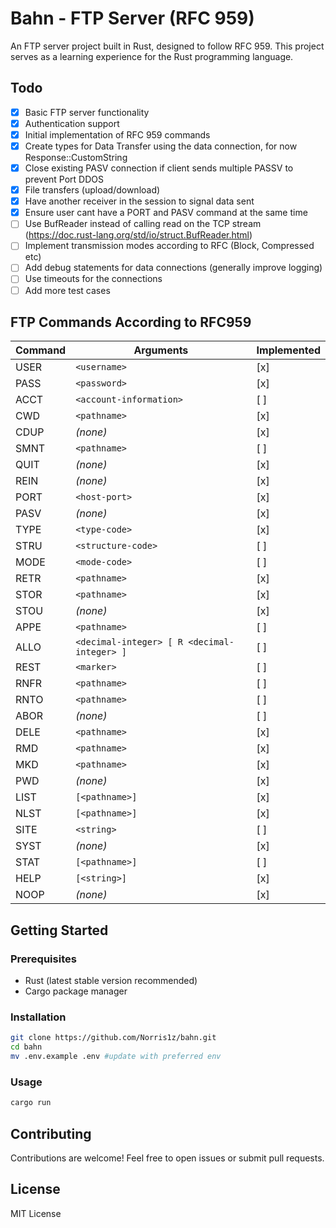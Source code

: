 # Bahn - FTP Server (RFC 959)

An FTP server project built in Rust, designed to follow RFC 959. This project serves as a learning experience for the Rust programming language.

## Todo

- [x] Basic FTP server functionality
- [x] Authentication support
- [x] Initial implementation of RFC 959 commands
- [x] Create types for Data Transfer using the data connection, for now Response::CustomString
- [x] Close existing PASV connection if client sends multiple PASSV to prevent Port DDOS
- [x] File transfers (upload/download)
- [x] Have another receiver in the session to signal data sent
- [x] Ensure user cant have a PORT and PASV command at the same time
- [ ] Use BufReader instead of calling read on the TCP stream (https://doc.rust-lang.org/std/io/struct.BufReader.html)
- [ ] Implement transmission modes according to RFC (Block, Compressed etc)
- [ ] Add debug statements for data connections (generally improve logging)
- [ ] Use timeouts for the connections
- [ ] Add more test cases

## FTP Commands According to RFC959

| Command | Arguments | Implemented |
|---------|-----------|-------------|
| USER    | `<username>` | [x]         |
| PASS    | `<password>` | [x]         |
| ACCT    | `<account-information>` | [ ]         |
| CWD     | `<pathname>` | [x]         |
| CDUP    | *(none)* | [x]         |
| SMNT    | `<pathname>` | [ ]         |
| QUIT    | *(none)* | [x]         |
| REIN    | *(none)* | [x]         |
| PORT    | `<host-port>` | [x]         |
| PASV    | *(none)* | [x]         |
| TYPE    | `<type-code>` | [x]         |
| STRU    | `<structure-code>` | [ ]         |
| MODE    | `<mode-code>` | [ ]         |
| RETR    | `<pathname>` | [x]         |
| STOR    | `<pathname>` | [x]         |
| STOU    | *(none)* | [x]         |
| APPE    | `<pathname>` | [ ]         |
| ALLO    | `<decimal-integer> [ R <decimal-integer> ]` | [ ]         |
| REST    | `<marker>` | [ ]         |
| RNFR    | `<pathname>` | [ ]         |
| RNTO    | `<pathname>` | [ ]         |
| ABOR    | *(none)* | [ ]         |
| DELE    | `<pathname>` | [x]         |
| RMD     | `<pathname>` | [x]         |
| MKD     | `<pathname>` | [x]         |
| PWD     | *(none)* | [x]         |
| LIST    | `[<pathname>]` | [x]         |
| NLST    | `[<pathname>]` | [x]         |
| SITE    | `<string>` | [ ]         |
| SYST    | *(none)* | [x]         |
| STAT    | `[<pathname>]` | [ ]         |
| HELP    | `[<string>]` | [x]         |
| NOOP    | *(none)* | [x]         |


## Getting Started

### Prerequisites

- Rust (latest stable version recommended)
- Cargo package manager

### Installation

```sh
git clone https://github.com/Norris1z/bahn.git
cd bahn
mv .env.example .env #update with preferred env
```

### Usage

```sh
cargo run
```

## Contributing

Contributions are welcome! Feel free to open issues or submit pull requests.

## License

MIT License

